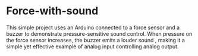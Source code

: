 # Force-with-sound
This simple project uses an Arduino connected to a force sensor and a buzzer to demonstrate pressure-sensitive sound control. When pressure on the force sensor increases, the buzzer emits a louder sound , making it a simple yet effective example of analog input controlling analog output. 
